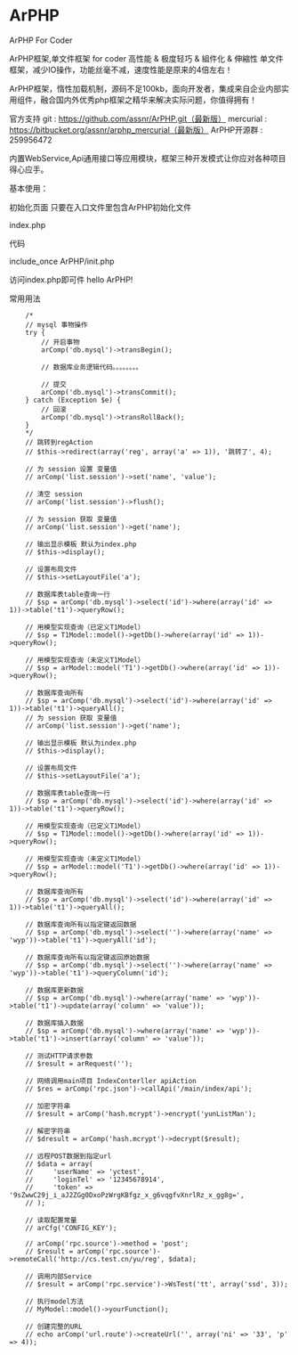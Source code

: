 ArPHP
=====

ArPHP For Coder


ArPHP框架,单文件框架 for coder
高性能 & 极度轻巧 & 組件化 & 伸縮性
单文件框架，减少IO操作，功能丝毫不减，速度性能是原来的4倍左右！

ArPHP框架，惰性加载机制，源码不足100kb，面向开发者，集成来自企业内部实用组件，融合国内外优秀php框架之精华来解决实际问题，你值得拥有！

官方支持
git : https://github.com/assnr/ArPHP.git（最新版）
mercurial : https://bitbucket.org/assnr/arphp_mercurial（最新版）
ArPHP开源群 : 259956472

内置WebService,Api通用接口等应用模块，框架三种开发模式让你应对各种项目得心应手。


基本使用：


初始化页面
只要在入口文件里包含ArPHP初始化文件 



index.php

代码

include_once ArPHP/init.php



访问index.php即可件 hello ArPHP!


常用用法

        /*
        // mysql 事物操作
        try {
            // 开启事物
            arComp('db.mysql')->transBegin();

            // 数据库业务逻辑代码。。。。。。。。

            // 提交
            arComp('db.mysql')->transCommit();
        } catch (Exception $e) {
            // 回滚
            arComp('db.mysql')->transRollBack();
        }
        */
        // 跳转到regAction
        // $this->redirect(array('reg', array('a' => 1)), '跳转了', 4);

        // 为 session 设置 变量值
        // arComp('list.session')->set('name', 'value');

        // 清空 session
        // arComp('list.session')->flush();

        // 为 session 获取 变量值
        // arComp('list.session')->get('name');

        // 输出显示模板 默认为index.php
        // $this->display();

        // 设置布局文件
        // $this->setLayoutFile('a');

        // 数据库表table查询一行
        // $sp = arComp('db.mysql')->select('id')->where(array('id' => 1))->table('t1')->queryRow();

        // 用模型实现查询（已定义T1Model）
        // $sp = T1Model::model()->getDb()->where(array('id' => 1))->queryRow();

        // 用模型实现查询（未定义T1Model）
        // $sp = arModel::model('T1')->getDb()->where(array('id' => 1))->queryRow();

        // 数据库查询所有
        // $sp = arComp('db.mysql')->select('id')->where(array('id' => 1))->table('t1')->queryAll();
        // 为 session 获取 变量值
        // arComp('list.session')->get('name');

        // 输出显示模板 默认为index.php
        // $this->display();

        // 设置布局文件
        // $this->setLayoutFile('a');

        // 数据库表table查询一行
        // $sp = arComp('db.mysql')->select('id')->where(array('id' => 1))->table('t1')->queryRow();

        // 用模型实现查询（已定义T1Model）
        // $sp = T1Model::model()->getDb()->where(array('id' => 1))->queryRow();

        // 用模型实现查询（未定义T1Model）
        // $sp = arModel::model('T1')->getDb()->where(array('id' => 1))->queryRow();

        // 数据库查询所有
        // $sp = arComp('db.mysql')->select('id')->where(array('id' => 1))->table('t1')->queryAll();

        // 数据库查询所有以指定键返回数据
        // $sp = arComp('db.mysql')->select('')->where(array('name' => 'wyp'))->table('t1')->queryAll('id');

        // 数据库查询所有以指定键返回原始数据
        // $sp = arComp('db.mysql')->select('')->where(array('name' => 'wyp'))->table('t1')->queryColumn('id');

        // 数据库更新数据
        // $sp = arComp('db.mysql')->where(array('name' => 'wyp'))->table('t1')->update(array('column' => 'value'));

        // 数据库插入数据
        // $sp = arComp('db.mysql')->where(array('name' => 'wyp'))->table('t1')->insert(array('column' => 'value'));

        // 测试HTTP请求参数
        // $result = arRequest('');

        // 网络调用main项目 IndexConterller apiAction
        // $res = arComp('rpc.json')->callApi('/main/index/api');

        // 加密字符串
        // $result = arComp('hash.mcrypt')->encrypt('yunListMan');

        // 解密字符串
        // $dresult = arComp('hash.mcrypt')->decrypt($result);

        // 远程POST数据到指定url
        // $data = array(
        //     'userName' => 'yctest',
        //     'loginTel' => '12345678914',
        //     'token' => '9sZwwC29j_i_aJ2ZGg0DxoPzWrgKBfgz_x_g6vqgfvXnrlRz_x_gg8g=',
        // );

        // 读取配置常量
        // arCfg('CONFIG_KEY');

        // arComp('rpc.source')->method = 'post';
        // $result = arComp('rpc.source')->remoteCall('http://cs.test.cn/yu/reg', $data);

        // 调用内部Service
        // $result = arComp('rpc.service')->WsTest('tt', array('ssd', 3));

        // 执行model方法
        // MyModel::model()->yourFunction();

        // 创建完整的URL
        // echo arComp('url.route')->createUrl('', array('ni' => '33', 'p' => 4));
